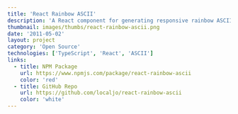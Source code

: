 ```yaml
---
title: 'React Rainbow ASCII'
description: 'A React component for generating responsive rainbow ASCII art from text.'
thumbnail: images/thumbs/react-rainbow-ascii.png
date: '2011-05-02'
layout: project
category: 'Open Source'
technologies: ['TypeScript', 'React', 'ASCII']
links:
  - title: NPM Package
    url: https://www.npmjs.com/package/react-rainbow-ascii
    color: 'red'
  - title: GitHub Repo
    url: https://github.com/localjo/react-rainbow-ascii
    color: 'white'
---
```

